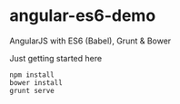 # angular-es6-demo
AngularJS with ES6 (Babel), Grunt &amp; Bower


Just getting started here

```
npm install
bower install
grunt serve
```

